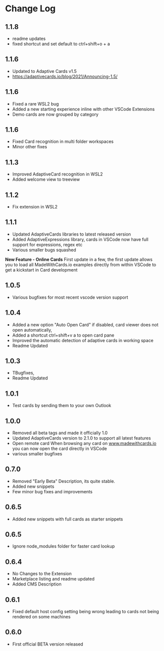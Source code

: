# Change Log

## 1.1.8
 - readme updates
 - fixed shortcut and set default to ctrl+shift+o + a
## 1.1.6
 - Updated to Adaptive Cards v1.5
 - https://adaptivecards.io/blog/2021/Announcing-1.5/
## 1.1.6
 - Fixed a rare WSL2 bug
 - Added a new starting experience inline with other VSCode Extensions
 - Demo cards are now grouped by category
## 1.1.6
 - Fixed Card recognition in multi folder workspaces
 - Minor other fixes
## 1.1.3
 - Improved AdaptiveCard recognition in WSL2
 - Added welcome view to treeview
## 1.1.2
 - Fix extension in WSL2
## 1.1.1
 - Updated AdaptiveCards libraries to latest released version
 - Added AdaptiveExpressions library, cards in VSCode now have full support for expressions, regex etc
 - Various smaller bugs squashed

 **New Feature - Online Cards**
 First update in a few, the first update allows you to load all MadeWithCards.io examples directly from within VSCode to get a
 kickstart in Card development

## 1.0.5
 - Various bugfixes for most recent vscode version support
## 1.0.4
 - Added a new option "Auto Open Card" if disabled, card viewer does not open automatically,
 - Added a shortcut ctrl+shift+v a to open card pane
 - Improved the automatic detection of adaptive cards in working space
 - Readme Updated
## 1.0.3
 - TBugfixes,
 - Readme Updated
## 1.0.1
 - Test cards by sending them to your own Outlook

## 1.0.0
 - Removed all beta tags and made it officially 1.0
 - Updated AdaptiveCards version to 2.1.0 to support all latest features
 - Open remote card
   When browsing any card on www.madewithcards.io you can now open the card directly in VSCode
 - various smaller bugfixes
## 0.7.0
 - Removed "Early Beta" Description, its quite stable. 
 - Added new snippets
 - Few minor bug fixes and improvements
## 0.6.5
 - Added new snippets with full cards as starter snippets
## 0.6.5
 - Ignore node_modules folder for faster card lookup
## 0.6.4
 - No Changes to the Extension
 - Marketplace listing and readme updated
 - Added CMS Description
## 0.6.1
 - Fixed default host config setting being wrong leading to cards not being rendered on some machines
## 0.6.0
 - First official BETA version released
